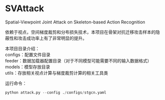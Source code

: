 # SVAttack
Spatial-Viewpoint Joint Attack on Skeleton-based Action Recognition

依赖于视点，空间梯度裁剪和分布损失技术，本项目在骨架对抗迁移攻击样本的隐蔽性和攻击成功率上有了非常明显的提升。

本项目目录介绍：  
configs：配置文件目录  
feeder：数据加载器配置目录（对于不同模型可能需要不同的输入数据格式）  
models：模型存放目录   
utils：存放相关视点计算与梯度裁剪计算的相关工具类   


运行命令：  
```python
python attack.py --config ./configs/stgcn.yaml
```

